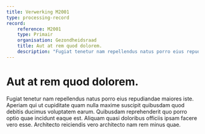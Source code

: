 ```yaml
---
title: Verwerking M2001
type: processing-record
record:
    reference: M2001
    type: Primair
    organisation: Gezondheidsraad
    title: Aut at rem quod dolorem.
    description: "Fugiat tenetur nam repellendus natus porro eius repudiandae maiores iste. Aperiam qui ut cupiditate quam nulla maxime suscipit quibusdam quod debitis ducimus voluptatem earum. Quibusdam reprehenderit quo porro optio quae incidunt eaque est. Aliquam quasi doloribus officiis ipsam facere vero esse. Architecto reiciendis vero architecto nam rem minus quae."
---
```


# Aut at rem quod dolorem.

Fugiat tenetur nam repellendus natus porro eius repudiandae maiores iste. Aperiam qui ut cupiditate quam nulla maxime suscipit quibusdam quod debitis ducimus voluptatem earum. Quibusdam reprehenderit quo porro optio quae incidunt eaque est. Aliquam quasi doloribus officiis ipsam facere vero esse. Architecto reiciendis vero architecto nam rem minus quae.

